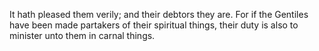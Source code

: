 It hath pleased them verily; and their debtors they are. For if the Gentiles have been made partakers of their spiritual things, their duty is also to minister unto them in carnal things.
